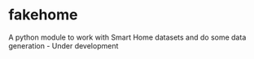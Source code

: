 # fakehome
A python module to work with Smart Home datasets and do some data generation - Under development
